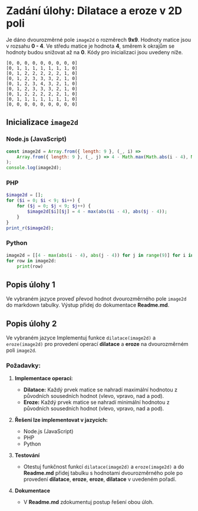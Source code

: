 # Zadání úlohy: Dilatace a eroze v 2D poli

Je dáno dvourozměrné pole `image2d` o rozměrech **9x9**. Hodnoty matice jsou v rozsahu **0 - 4**. Ve středu matice je hodnota **4**, směrem k okrajům se hodnoty budou snižovat až na **0**. Kódy pro inicializaci jsou uvedeny níže.

```
[0, 0, 0, 0, 0, 0, 0, 0, 0]
[0, 1, 1, 1, 1, 1, 1, 1, 0]
[0, 1, 2, 2, 2, 2, 2, 1, 0]
[0, 1, 2, 3, 3, 3, 2, 1, 0]
[0, 1, 2, 3, 4, 3, 2, 1, 0]
[0, 1, 2, 3, 3, 3, 2, 1, 0]
[0, 1, 2, 2, 2, 2, 2, 1, 0]
[0, 1, 1, 1, 1, 1, 1, 1, 0]
[0, 0, 0, 0, 0, 0, 0, 0, 0]
```
## Inicializace `image2d`

### Node.js (JavaScript)
```javascript
const image2d = Array.from({ length: 9 }, (_, i) =>
    Array.from({ length: 9 }, (_, j) => 4 - Math.max(Math.abs(i - 4), Math.abs(j - 4)))
);
console.log(image2d);
```

### PHP
```php
$image2d = [];
for ($i = 0; $i < 9; $i++) {
    for ($j = 0; $j < 9; $j++) {
        $image2d[$i][$j] = 4 - max(abs($i - 4), abs($j - 4));
    }
}
print_r($image2d);
```

### Python
```python
image2d = [[4 - max(abs(i - 4), abs(j - 4)) for j in range(9)] for i in range(9)]
for row in image2d:
    print(row)
```

## Popis úlohy 1
Ve vybraném jazyce proveď převod hodnot dvourozměrného pole `image2d` do markdown tabulky. Výstup přidej do dokumentace **Readme.md**.

## Popis úlohy 2
Ve vybraném jazyce Implementuj funkce `dilatace(image2d)` a `eroze(image2d)` pro provedení operací **dilatace** a **eroze** na dvourozměrném poli `image2d`.

### Požadavky:
1. **Implementace operací:**
   - **Dilatace:** Každý prvek matice se nahradí maximální hodnotou z původních sousedních hodnot (vlevo, vpravo, nad a pod).
   - **Eroze:** Každý prvek matice se nahradí minimální hodnotou z původních sousedních hodnot (vlevo, vpravo, nad a pod).

2. **Řešení lze implementovat v jazycích:**
   - Node.js (JavaScript)
   - PHP
   - Python

3. **Testování**
   - Otestuj funkčnost funkcí `dilatace(image2d)` a `eroze(image2d)` a do **Readme.md** přidej tabulku s hodnotami dvourozměrného pole po provedení **dilatace**, **eroze**, **eroze**, **dilatace** v uvedeném pořadí.
4. **Dokumentace**
   - V **Readme.md** zdokumentuj postup řešení obou úloh.

